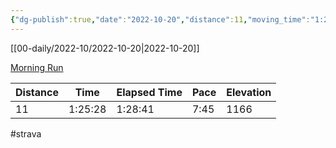 ```yaml
---
{"dg-publish":true,"date":"2022-10-20","distance":11,"moving_time":"1:25:28","elapsed_time":"1:28:41","pace":"7:45","total_elevation_gain":1166,"url":"https://www.strava.com/activities/7993433049","permalink":"/01-personal/strava/2022-10-20-morning-run/","dgPassFrontmatter":true}
---
```



[[00-daily/2022-10/2022-10-20\|2022-10-20]]

[Morning Run](https://www.strava.com/activities/7993433049)

| Distance | Time    | Elapsed Time | Pace | Elevation |
| -------- | ------- | ------------ | ---- | --------- |
| 11       | 1:25:28 | 1:28:41      | 7:45 | 1166      |




#strava
